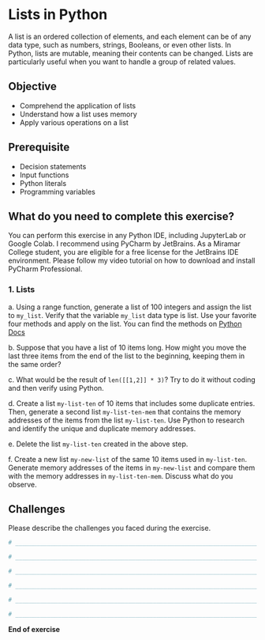 # Lists in Python
A list is an ordered collection of elements, and each element can be of any data type, such as numbers, strings, Booleans, or even other lists. In Python, lists are mutable, meaning their contents can be changed. Lists are particularly useful when you want to handle a group of related values.

## Objective
- Comprehend the application of lists
- Understand how a list uses memory
- Apply various operations on a list


## Prerequisite

- Decision statements
- Input functions
- Python literals
- Programming variables

## What do you need to complete this exercise?

You can perform this exercise in any Python IDE, including JupyterLab or Google Colab.
I recommend using PyCharm by JetBrains. As a Miramar College student, you are eligible for a free license for the JetBrains IDE environment. 
Please follow my video tutorial on how to download and install PyCharm Professional. 

### 1. Lists

a. Using a range function, generate a list of 100 integers and assign the list to ```my_list```. Verify that the variable ```my_list``` data type is list. Use your favorite four methods and apply on the list. You can find the methods on [Python Docs](https://docs.python.org/3/tutorial/datastructures.html)

b. Suppose that you have a list of 10 items long. How might you move the last three items from the end of the list to the beginning, keeping them in the same order?

c. What would be the result of ```len([[1,2]] * 3)```? Try to do it without coding and then verify using Python.

d. Create a list ```my-list-ten``` of 10 items that includes some duplicate entries. Then, generate a second list ```my-list-ten-mem``` that contains the memory addresses of the items from the list ```my-list-ten```. Use Python to research and identify the unique and duplicate memory addresses.

e. Delete the list ```my-list-ten``` created in the above step.

f. Create a new list ```my-new-list``` of the same 10 items used in ```my-list-ten```. Generate memory addresses of the items in ```my-new-list``` and compare them with the memory addresses in ```my-list-ten-mem```. Discuss what do you observe.

## Challenges

Please describe the challenges you faced during the exercise.

```python
# _________________________________________________________________________________________________

# _________________________________________________________________________________________________

# _________________________________________________________________________________________________

# _________________________________________________________________________________________________

# _________________________________________________________________________________________________

# _________________________________________________________________________________________________

```

**End of exercise**
